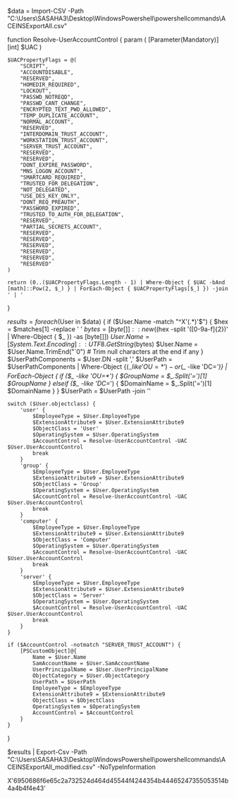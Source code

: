 
$data = Import-CSV -Path "C:\Users\SASAHA3\Desktop\WindowsPowershell\powershellcommands\ACEINSExportAll.csv"

function Resolve-UserAccountControl {
    param (
        [Parameter(Mandatory)]
        [int]
        $UAC
    )

    $UACPropertyFlags = @(
        "SCRIPT",
        "ACCOUNTDISABLE",
        "RESERVED",
        "HOMEDIR_REQUIRED",
        "LOCKOUT",
        "PASSWD_NOTREQD",
        "PASSWD_CANT_CHANGE",
        "ENCRYPTED_TEXT_PWD_ALLOWED",
        "TEMP_DUPLICATE_ACCOUNT",
        "NORMAL_ACCOUNT",
        "RESERVED",
        "INTERDOMAIN_TRUST_ACCOUNT",
        "WORKSTATION_TRUST_ACCOUNT",
        "SERVER_TRUST_ACCOUNT",
        "RESERVED",
        "RESERVED",
        "DONT_EXPIRE_PASSWORD",
        "MNS_LOGON_ACCOUNT",
        "SMARTCARD_REQUIRED",
        "TRUSTED_FOR_DELEGATION",
        "NOT_DELEGATED",
        "USE_DES_KEY_ONLY",
        "DONT_REQ_PREAUTH",
        "PASSWORD_EXPIRED",
        "TRUSTED_TO_AUTH_FOR_DELEGATION",
        "RESERVED",
        "PARTIAL_SECRETS_ACCOUNT",
        "RESERVED",
        "RESERVED",
        "RESERVED",
        "RESERVED",
        "RESERVED",
        "RESERVED"
    )

    return (0..($UACPropertyFlags.Length - 1) | Where-Object { $UAC -bAnd [math]::Pow(2, $_) } | ForEach-Object { $UACPropertyFlags[$_] }) -join ' | '
}

$results = foreach ($User in $data) {
    if ($User.Name -match "^X'(.*)'$") {
        $hex = $matches[1] -replace ' '
        $bytes = [byte[]]::new(($hex -split '([0-9a-f]{2})' | Where-Object { $_ }) -as [byte[]])
        $User.Name = [System.Text.Encoding]::UTF8.GetString($bytes)
        $User.Name = $User.Name.TrimEnd("`0")  # Trim null characters at the end if any
    }
    $UserPathComponents = $User.DN -split ','
    $UserPath = $UserPathComponents | Where-Object {($_ -like 'OU=*') -or ($_ -like 'DC=*')} | ForEach-Object {
        if ($_ -like 'OU=*') {
            $GroupName = $_.Split('=')[1]
            $GroupName
        }
        elseif ($_ -like 'DC=*') {
            $DomainName = $_.Split('=')[1]
            $DomainName
        }
    }
    $UserPath = $UserPath -join '\'

    switch ($User.objectclass) {
        'user' {
            $EmployeeType = $User.EmployeeType
            $ExtensionAttribute9 = $User.ExtensionAttribute9
            $ObjectClass = 'User'
            $OperatingSystem = $User.OperatingSystem
            $AccountControl = Resolve-UserAccountControl -UAC $User.UserAccountControl
            break
        }
        'group' {
            $EmployeeType = $User.EmployeeType
            $ExtensionAttribute9 = $User.ExtensionAttribute9
            $ObjectClass = 'Group'
            $OperatingSystem = $User.OperatingSystem
            $AccountControl = Resolve-UserAccountControl -UAC $User.UserAccountControl
            break
        }
        'computer' {
            $EmployeeType = $User.EmployeeType
            $ExtensionAttribute9 = $User.ExtensionAttribute9
            $ObjectClass = 'Computer'
            $OperatingSystem = $User.OperatingSystem
            $AccountControl = Resolve-UserAccountControl -UAC $User.UserAccountControl
            break
        }
        'server' {
            $EmployeeType = $User.EmployeeType
            $ExtensionAttribute9 = $User.ExtensionAttribute9
            $ObjectClass = 'Server'
            $OperatingSystem = $User.OperatingSystem
            $AccountControl = Resolve-UserAccountControl -UAC $User.UserAccountControl
            break
        }
    }

    if ($AccountControl -notmatch "SERVER_TRUST_ACCOUNT") {
        [PSCustomObject]@{
            Name = $User.Name
            SamAccountName = $User.SamAccountName
            UserPrincipalName = $User.UserPrincipalName
            ObjectCategory = $User.ObjectCategory
            UserPath = $UserPath
            EmployeeType = $EmployeeType
            ExtensionAttribute9 = $ExtensionAttribute9
            ObjectClass = $ObjectClass
            OperatingSystem = $OperatingSystem
            AccountControl = $AccountControl
        }
    }
}

$results | Export-Csv -Path "C:\Users\SASAHA3\Desktop\WindowsPowershell\powershellcommands\ACEINSExportAll_modified.csv" -NoTypeInformation


X'6950686f6e65c2a732524d464d45544f4244354b44465247355053514b4a4b4f4e43'
